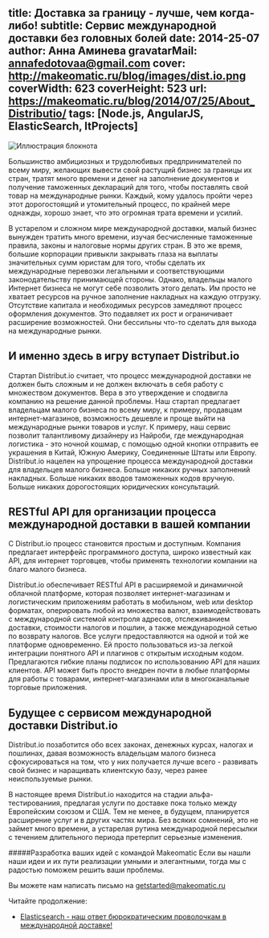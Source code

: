 title: Доставка за границу - лучше, чем когда-либо!
subtitle: Сервис международной доставки без головных болей 
date: 2014-25-07
author: Анна Аминева
gravatarMail: annafedotovaa@gmail.com
cover: http://makeomatic.ru/blog/images/dist.io.png
coverWidth: 623
coverHeight: 523
url: https://makeomatic.ru/blog/2014/07/25/About_Distributio/
tags: [Node.js, AngularJS, ElasticSearch, ItProjects]
---

![Иллюстрация блокнота](/blog/images/dist.io.png)

Большинство амбициозных и трудолюбивых предпринимателей по всему миру, желающих вывести свой растущий бизнес за границы их стран, тратят много времени и денег на заполнение документов и получение таможенных деклараций для того, чтобы поставлять свой товар на международные рынки. Каждый, кому удалось пройти через этот дорогостоящий и утомительный процесс, по крайней мере однажды, хорошо знает, что это огромная трата времени и усилий.
<!-- more -->

В устарелом и сложном мире международной доставки, малый бизнес вынужден тратить много времени, изучая бесчисленные таможенные правила, законы и налоговые нормы других стран. В это же время, большие корпорации привыкли закрывать глаза на выплаты значительных сумм юристам для того, чтобы сделать их международные перевозки легальными и соответствующими законодательству принимающей стороны.  Однако, владельцы малого Интернет бизнеса не могут себе позволить этого делать. Им просто не хватает ресурсов на ручное заполнение накладных на каждую отгрузку. Отсутствие капитала и необходимых ресурсов замедляют процесс оформления документов. Это подавляет их рост и ограничивает расширение возможностей. Они бессильны что-то сделать для выхода на международные рынки.

## И именно здесь в игру вступает Distribut.io

Стартап Distribut.io считает, что процесс международной доставки не должен быть сложным и не должен включать в себя работу с множеством документов. Вера в это утверждение и cподвигла компанию на решение данной проблемы. Наш стартап предлагает владельцам малого бизнеса по всему миру, к примеру, продавцам интернет-магазинов, возможность дешевле и проще выйти на международные рынки товаров и услуг. К примеру, наш сервис позволит талантливому дизайнеру из Найроби, где международная логистика - это ночной кошмар, с помощью одной кнопки отправить ее украшения в Китай, Южную Америку, Соединенные Штаты или Европу. Distribut.io нацелен на упрощение процесса международной доставки для владельцев малого бизнеса. Больше никаких ручных заполнений накладных. Больше никаких вводов таможенных кодов вручную. Больше никаких дорогостоящих юридических консультаций.

## RESTful API для организации процесса международной доставки в вашей компании

C Distribut.io процесс становится простым и доступным. Компания предлагает интерфейс программного доступа, широко известный как API, для интернет торговцев, чтобы применять технологии компании на благо малого бизнеса.

Distribut.io обеспечивает RESTful API в расширяемой и динамичной облачной платформе, которая позволяет интернет-магазинам и логистическим приложениям работать в мобильном, web или desktop форматах, оперировать любой из множества валют, взаимодействовать с международной системой контроля адресов, отслеживанием доставки, стоимости налогов и пошлин, а также международной сетью по возврату налогов. Все услуги предоставляются на одной и той же платформе одновременно. Ей просто пользоваться из-за легкой интеграции понятного API и плагинов с открытым исходным кодом. Предлагаются гибкие планы подписок по использованию API для наших клиентов. API может быть просто внедрен почти в любые платформы для работы с товарами, интернет-магазинами или в многоканальные торговые приложения.

## Будущее с сервисом международной доставки Distribut.io

Distribut.io позаботится обо всех законах, денежных курсах, налогах и пошлинах, давая возможность владельцам малого бизнеса сфокусироваться на том, что у них получается лучше всего - развивать свой бизнес и наращивать клиентскую базу, через ранее неиспользуемые рынки.

В настоящее время Distribut.io находится на стадии альфа-тестированиия, предлагая услуги по доставке пока только между Европейским союзом и США. Тем не менее, в будущем, планируется расширение услуг и в других частях мира. Без всяких сомнений, это не займет много времени, а устарелая рутина международной пересылки с течением длительного периода претерпит серьезные изменения.

#####Разработка ваших идей с командой  Makeomatic
Если вы нашли наши идеи и их пути реализации умными и элегантными, тогда мы с радостью поможем решить ваши проблемы.

Вы можете нам написать письмо на getstarted@makeomatic.ru

Читайте продолжение:

* [Elasticsearch - наш ответ бюрократическим проволочкам в международной доставке!](https://makeomatic.ru/blog/2014/08/20/elastic_distribut/)

